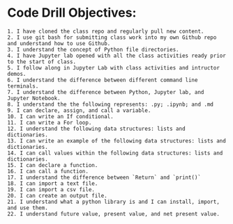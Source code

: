 # Code Drill Objectives:
    
    1. I have cloned the class repo and regularly pull new content. 
    2. I use git bash for submitting class work into my own Github repo and understand how to use Github.
    3. I understand the concept of Python file directories.
    4. I have Jupyter lab opened with all the class activities ready prior to the start of class. 
    5. I follow along in Jupyter Lab with class activities and intructor demos.
    6. I understand the difference between different command line terminals.
    7. I understand the difference between Python, Jupyter lab, and Jupyter Notebook.
    8. I understand the the following represents: .py; .ipynb; and .md  
    9. I can declare, assign, and call a variable.
    10. I can write an If conditional.
    11. I can write a For loop.
    12. I understand the following data structures: lists and dictionaries.
    13. I can write an example of the following data structures: lists and dictionaries.
    14. I can call values within the following data structures: lists and dictionaries.
    15. I can declare a function.
    16. I can call a function.
    17. I understand the difference between `Return` and `print()`
    18. I can import a text file.
    19. I can import a csv file.
    20. I can create an output file.
    21. I understand what a python library is and I can install, import, and use them. 
    22. I understand future value, present value, and net present value.
    
    
    
